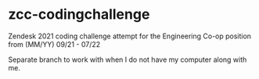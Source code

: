 # zcc-codingchallenge
Zendesk 2021 coding challenge attempt for the Engineering Co-op position from (MM/YY) 09/21 - 07/22

Separate branch to work with when I do not have my computer along with me.
